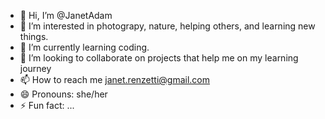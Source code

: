 - 👋 Hi, I’m @JanetAdam
- 👀 I’m interested in photograpy, nature, helping others, and learning new things.
- 🌱 I’m currently learning coding.
- 💞️ I’m looking to collaborate on projects that help me on my learning journey
- 📫 How to reach me janet.renzetti@gmail.com
- 😄 Pronouns: she/her
- ⚡ Fun fact: ...

<!---
JanetAdam/JanetAdam is a ✨ special ✨ repository because its `README.md` (this file) appears on your GitHub profile.
You can click the Preview link to take a look at your changes.
--->
